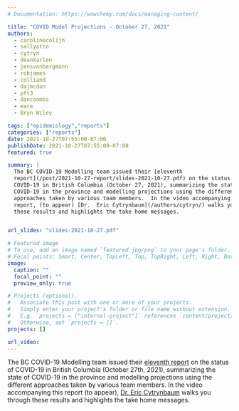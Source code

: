 ```yaml
---
# Documentation: https://wowchemy.com/docs/managing-content/

title: "COVID Model Projections - October 27, 2021"
authors:
  - carolinecolijn
  - sallyotto
  - cytryn
  - deankarlen
  - jensvonbergmann
  - robjames
  - colliand
  - dajmcdon
  - pft3
  - dancoombs
  - eare
  - Bryn Wiley

tags: ["epidemiology","reports"]
categories: ["reports"]
date: 2021-10-27T07:55:00-07:00
publishDate: 2021-10-27T07:55:00-07:00
featured: true

summary: |
  The BC COVID-19 Modelling team issued their [eleventh
  report](/post/2021-10-27-report/slides-2021-10-27.pdf) on the status of
  COVID-19 in British Columbia (October 27, 2021), summarizing the state of
  COVID-19 in the province and modelling projections using the different
  approaches taken by various team members.  In the video accompanying this
  report, (to appear) [Dr.  Eric Cytrynbaum](/authors/cytryn/) walks you through
  these results and highlights the take home messages.


url_slides: "slides-2021-10-27.pdf"

# Featured image
# To use, add an image named `featured.jpg/png` to your page's folder.
# Focal points: Smart, Center, TopLeft, Top, TopRight, Left, Right, BottomLeft, Bottom, BottomRight.
image:
  caption: ""
  focal_point: ""
  preview_only: true

# Projects (optional).
#   Associate this post with one or more of your projects.
#   Simply enter your project's folder or file name without extension.
#   E.g. `projects = ["internal-project"]` references `content/project/deep-learning/index.md`.
#   Otherwise, set `projects = []`.
projects: []

url_video: 
---
```

The BC COVID-19 Modelling team issued their [eleventh report](slides-2021-10-27.pdf) on the
status of COVID-19 in British Columbia (October 27th, 2021), summarizing the state of
COVID-19 in the province and modelling projections using the different
approaches taken by various team members.  In the video accompanying this
report (to appear), [Dr. Eric Cytrynbaum](/authors/cytryn/) walks you through these
results and highlights the take home messages.
